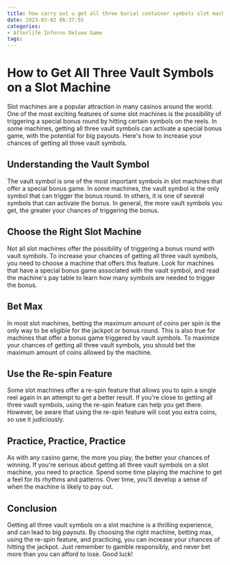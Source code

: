 ```yaml
---
title: how carry out u get all three burial container symbols slot machine Live Casino
date: 2023-03-02 06:37:55
categories:
- Afterlife Inferno Deluxe Game
tags:
---
```

# How to Get All Three Vault Symbols on a Slot Machine

Slot machines are a popular attraction in many casinos around the world. One of the most exciting features of some slot machines is the possibility of triggering a special bonus round by hitting certain symbols on the reels. In some machines, getting all three vault symbols can activate a special bonus game, with the potential for big payouts. Here's how to increase your chances of getting all three vault symbols.

## Understanding the Vault Symbol

The vault symbol is one of the most important symbols in slot machines that offer a special bonus game. In some machines, the vault symbol is the only symbol that can trigger the bonus round. In others, it is one of several symbols that can activate the bonus. In general, the more vault symbols you get, the greater your chances of triggering the bonus.

## Choose the Right Slot Machine

Not all slot machines offer the possibility of triggering a bonus round with vault symbols. To increase your chances of getting all three vault symbols, you need to choose a machine that offers this feature. Look for machines that have a special bonus game associated with the vault symbol, and read the machine's pay table to learn how many symbols are needed to trigger the bonus.

## Bet Max

In most slot machines, betting the maximum amount of coins per spin is the only way to be eligible for the jackpot or bonus round. This is also true for machines that offer a bonus game triggered by vault symbols. To maximize your chances of getting all three vault symbols, you should bet the maximum amount of coins allowed by the machine.

## Use the Re-spin Feature

Some slot machines offer a re-spin feature that allows you to spin a single reel again in an attempt to get a better result. If you're close to getting all three vault symbols, using the re-spin feature can help you get there. However, be aware that using the re-spin feature will cost you extra coins, so use it judiciously.

## Practice, Practice, Practice

As with any casino game, the more you play, the better your chances of winning. If you're serious about getting all three vault symbols on a slot machine, you need to practice. Spend some time playing the machine to get a feel for its rhythms and patterns. Over time, you'll develop a sense of when the machine is likely to pay out.

## Conclusion

Getting all three vault symbols on a slot machine is a thrilling experience, and can lead to big payouts. By choosing the right machine, betting max, using the re-spin feature, and practicing, you can increase your chances of hitting the jackpot. Just remember to gamble responsibly, and never bet more than you can afford to lose. Good luck!
